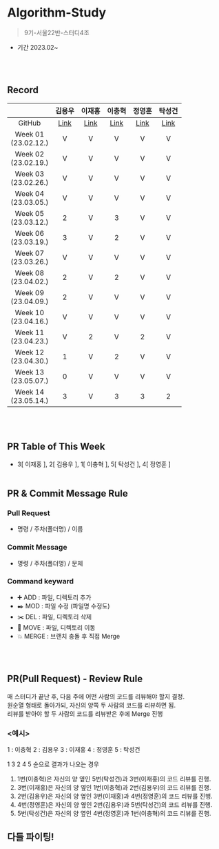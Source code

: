 # Algorithm-Study
> 9기-서울22반-스터디4조
- 기간 2023.02~

<br></br>

## Record
|  | 김용우 | 이재홍 | 이충혁 | 정영훈 | 탁성건 |
| :---: | :---: | :---: | :---: | :---: | :---: |
| GitHub | [Link](https://github.com/soybean33) | [Link](https://github.com/h78749891) | [Link](https://github.com/chyuk98) | [Link](https://github.com/ChocoBreeze) | [Link](https://github.com/profornnan) |
| Week 01</br>(23.02.12.) | V | V | V | V | V |
| Week 02</br>(23.02.19.) | V | V | V | V | V |
| Week 03</br>(23.02.26.) | V | V | V | V | V |
| Week 04</br>(23.03.05.) | V | V | V | V | V |
| Week 05</br>(23.03.12.) | 2 | V | 3 | V | V |
| Week 06</br>(23.03.19.) | 3 | V | 2 | V | V |
| Week 07</br>(23.03.26.) | V | V | V | V | V |
| Week 08</br>(23.04.02.) | 2 | V | 2 | V | V |
| Week 09</br>(23.04.09.) | 2 | V | V | V | V |
| Week 10</br>(23.04.16.) | V | V | V | V | V |
| Week 11</br>(23.04.23.) | V | 2 | V | 2 | V |
| Week 12</br>(23.04.30.) | 1 | V | 2 | V | V |
| Week 13</br>(23.05.07.) | 0 | V | V | V | V |
| Week 14</br>(23.05.14.) | 3 | V | 3 | 3 | 2 |

<br></br>

## PR Table of This Week
- 3[ 이재홍 ], 2[ 김용우 ], 1[ 이충혁 ], 5[ 탁성건 ], 4[ 정영훈 ]
<br></br>

## PR & Commit Message Rule

### Pull Request
- 명령 / 주차(폴더명) / 이름

### Commit Message
- 명령 / 주차(폴더명) / 문제

### Command keyward
- :heavy_plus_sign: ADD : 파일, 디렉토리 추가
- :black_nib: MOD : 파일 수정 (파일명 수정도)
- :scissors: DEL : 파일, 디렉토리 삭제
- :open_file_folder: MOVE : 파일, 디렉토리 이동
- :boom: MERGE : 브랜치 충돌 후 직접 Merge

<br></br>

## PR(Pull Request) - Review Rule
매 스터디가 끝난 후, 다음 주에 어떤 사람의 코드를 리뷰해야 할지 결정. </br>
원순열 형태로 돌아가되, 자신의 양쪽 두 사람의 코드를 리뷰하면 됨. </br>
리뷰를 받아야 할 두 사람의 코드를 리뷰받은 후에 Merge 진행 </br>

### <예시>
1 : 이충혁 
2 : 김용우
3 : 이재홍
4 : 정영훈
5 : 탁성건

1 3 2 4 5 순으로 결과가 나오는 경우 </br>
1. 1번(이충혁)은 자신의 양 옆인 5번(탁성건)과 3번(이재홍)의 코드 리뷰를 진행. </br>
2. 3번(이재홍)은 자신의 양 옆인 1번(이충혁)과 2번(김용우)의 코드 리뷰를 진행. </br>
3. 2번(김용우)은 자신의 양 옆인 3번(이재홍)과 4번(정영훈)의 코드 리뷰를 진행. </br>
4. 4번(정영훈)은 자신의 양 옆인 2번(김용우)과 5번(탁성건)의 코드 리뷰를 진행. </br>
5. 5번(탁성건)은 자신의 양 옆인 4번(정영훈)과 1번(이충혁)의 코드 리뷰를 진행. </br>



## 다들 파이팅!
